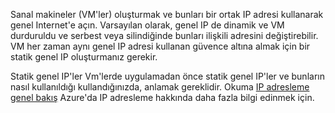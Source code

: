 Sanal makineler (VM'ler) oluşturmak ve bunları bir ortak IP adresi kullanarak genel Internet'e açın. Varsayılan olarak, genel IP de dinamik ve VM durduruldu ve serbest veya silindiğinde bunları ilişkili adresini değiştirebilir. VM her zaman aynı genel IP adresi kullanan güvence altına almak için bir statik genel IP oluşturmanız gerekir. 

Statik genel IP'ler Vm'lerde uygulamadan önce statik genel IP'ler ve bunların nasıl kullanıldığı kullandığınızda, anlamak gereklidir. Okuma [IP adresleme genel bakış](../articles/virtual-network/virtual-network-ip-addresses-overview-arm.md) Azure'da IP adresleme hakkında daha fazla bilgi edinmek için.

